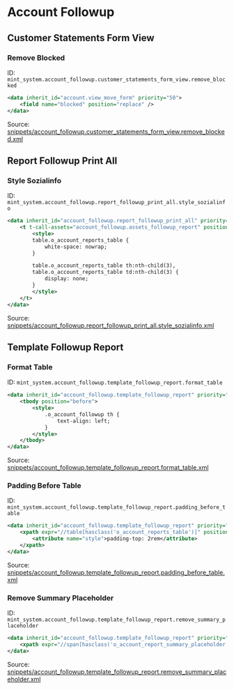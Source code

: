 # Account Followup

## Customer Statements Form View

### Remove Blocked

ID: `mint_system.account_followup.customer_statements_form_view.remove_blocked`

```xml
<data inherit_id="account.view_move_form" priority="50">
    <field name="blocked" position="replace" />
</data>

```

Source: [snippets/account_followup.customer_statements_form_view.remove_blocked.xml](https://github.com/Mint-System/Odoo-Build/tree/main/snippets/account_followup.customer_statements_form_view.remove_blocked.xml)

## Report Followup Print All

### Style Sozialinfo

ID: `mint_system.account_followup.report_followup_print_all.style_sozialinfo`

```xml
<data inherit_id="account_followup.report_followup_print_all" priority="50">
    <t t-call-assets="account_followup.assets_followup_report" position="after">
        <style>
        table.o_account_reports_table {
            white-space: nowrap;
        }

        table.o_account_reports_table th:nth-child(3),
        table.o_account_reports_table td:nth-child(3) {
            display: none;
        }
        </style>
    </t>
</data>
```

Source: [snippets/account_followup.report_followup_print_all.style_sozialinfo.xml](https://github.com/Mint-System/Odoo-Build/tree/main/snippets/account_followup.report_followup_print_all.style_sozialinfo.xml)

## Template Followup Report

### Format Table

ID: `mint_system.account_followup.template_followup_report.format_table`

```xml
<data inherit_id="account_followup.template_followup_report" priority="50">
    <tbody position="before">
        <style>
            .o_account_followup th {
                text-align: left;
            }
        </style>
    </tbody>
</data>

```

Source: [snippets/account_followup.template_followup_report.format_table.xml](https://github.com/Mint-System/Odoo-Build/tree/main/snippets/account_followup.template_followup_report.format_table.xml)

### Padding Before Table

ID: `mint_system.account_followup.template_followup_report.padding_before_table`

```xml
<data inherit_id="account_followup.template_followup_report" priority="50">
    <xpath expr="//table[hasclass('o_account_reports_table')]" position="attributes">
        <attribute name="style">padding-top: 2rem</attribute>
    </xpath>
</data>

```

Source: [snippets/account_followup.template_followup_report.padding_before_table.xml](https://github.com/Mint-System/Odoo-Build/tree/main/snippets/account_followup.template_followup_report.padding_before_table.xml)

### Remove Summary Placeholder

ID: `mint_system.account_followup.template_followup_report.remove_summary_placeholder`

```xml
<data inherit_id="account_followup.template_followup_report" priority="50">
    <xpath expr="//span[hasclass('o_account_report_summary_placeholder')]" position="replace"/>
</data>

```

Source: [snippets/account_followup.template_followup_report.remove_summary_placeholder.xml](https://github.com/Mint-System/Odoo-Build/tree/main/snippets/account_followup.template_followup_report.remove_summary_placeholder.xml)
